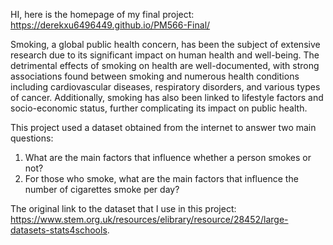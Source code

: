 HI, here is the homepage of my final project: https://derekxu6496449.github.io/PM566-Final/

Smoking, a global public health concern, has been the subject of extensive research due to its significant impact on human health and well-being. The detrimental effects of smoking on health are well-documented, with strong associations found between smoking and numerous health conditions including cardiovascular diseases, respiratory disorders, and various types of cancer. Additionally, smoking has also been linked to lifestyle factors and socio-economic status, further complicating its impact on public health.

This project used a dataset obtained from the internet to answer two main questions:
1. What are the main factors that influence whether a person smokes or not?
2. For those who smoke, what are the main factors that influence the number of cigarettes smoke per day?

The original link to the dataset that I use in this project: https://www.stem.org.uk/resources/elibrary/resource/28452/large-datasets-stats4schools.
